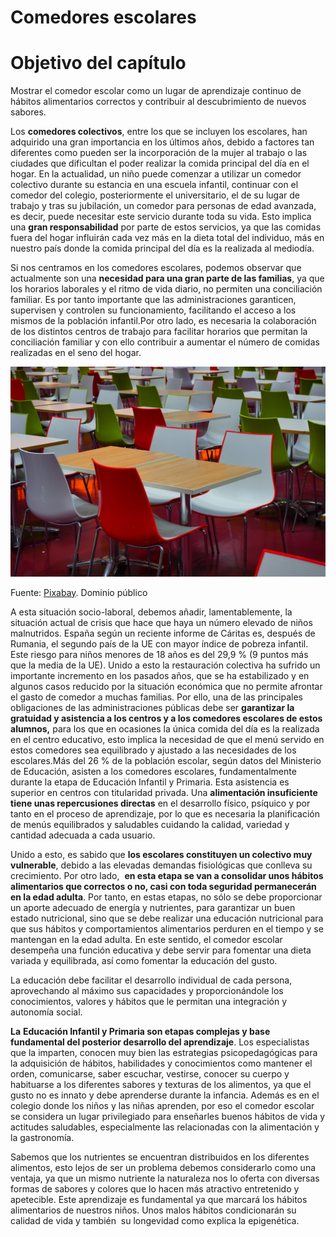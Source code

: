 # Comedores escolares

# Objetivo del capítulo

Mostrar el comedor escolar como un lugar de aprendizaje continuo de hábitos alimentarios correctos y contribuir al descubrimiento de nuevos sabores.

Los **comedores colectivos**, entre los que se incluyen los escolares, han adquirido una gran importancia en los últimos años, debido a factores tan diferentes como pueden ser la incorporación de la mujer al trabajo o las ciudades que dificultan el poder realizar la comida principal del día en el hogar. En la actualidad, un niño puede comenzar a utilizar un comedor colectivo durante su estancia en una escuela infantil, continuar con el comedor del colegio, posteriormente el universitario, el de su lugar de trabajo y tras su jubilación, un comedor para personas de edad avanzada, es decir, puede necesitar este servicio durante toda su vida. Esto implica una **gran responsabilidad** por parte de estos servicios, ya que las comidas fuera del hogar influirán cada vez más en la dieta total del individuo, más en nuestro país donde la comida principal del día es la realizada al mediodía.

Si nos centramos en los comedores escolares, podemos observar que actualmente son una **necesidad para una gran parte de las familias**, ya que los horarios laborales y el ritmo de vida diario, no permiten una conciliación familiar. Es por tanto importante que las administraciones garanticen, supervisen y controlen su funcionamiento, facilitando el acceso a los mismos de la población infantil.Por otro lado, es necesaria la colaboración de los distintos centros de trabajo para facilitar horarios que permitan la conciliación familiar y con ello contribuir a aumentar el número de comidas realizadas en el seno del hogar.


![comedor escolar](img/dining-tables-461863_1920.jpg)  


Fuente: [Pixabay](https://pixabay.com/es/mesas-de-comedor-sillas-461863/). Dominio público

A esta situación socio-laboral, debemos añadir, lamentablemente, la situación actual de crisis que hace que haya un número elevado de niños malnutridos. España según un reciente informe de Cáritas es, después de Rumania, el segundo país de la UE con mayor índice de pobreza infantil. Este riesgo para niños menores de 18 años es del 29,9 % (9 puntos más que la media de la UE). Unido a esto la restauración colectiva ha sufrido un importante incremento en los pasados años, que se ha estabilizado y en algunos casos reducido por la situación económica que no permite afrontar el gasto de comedor a muchas familias. Por ello, una de las principales obligaciones de las administraciones públicas debe ser **garantizar la gratuidad y asistencia a los centros y a los comedores escolares de estos alumnos,** para los que en ocasiones la única comida del día es la realizada en el centro educativo, esto implica la necesidad de que el menú servido en estos comedores sea equilibrado y ajustado a las necesidades de los escolares.Más del 26 % de la población escolar, según datos del Ministerio de Educación, asisten a los comedores escolares, fundamentalmente durante la etapa de Educación Infantil y Primaria. Esta asistencia es superior en centros con titularidad privada. Una **alimentación insuficiente tiene unas repercusiones directas** en el desarrollo físico, psíquico y por tanto en el proceso de aprendizaje, por lo que es necesaria la planificación de menús equilibrados y saludables cuidando la calidad, variedad y cantidad adecuada a cada usuario.

Unido a esto, es sabido que **los escolares constituyen un colectivo muy vulnerable**, debido a las elevadas demandas fisiológicas que conlleva su crecimiento. Por otro lado,  **en esta etapa se van a consolidar unos hábitos alimentarios que correctos o no, casi con toda seguridad permanecerán en la edad adulta**. Por tanto, en estas etapas, no sólo se debe proporcionar un aporte adecuado de energía y nutrientes, para garantizar un buen estado nutricional, sino que se debe realizar una educación nutricional para que sus hábitos y comportamientos alimentarios perduren en el tiempo y se mantengan en la edad adulta. En este sentido, el comedor escolar desempeña una función educativa y debe servir para fomentar una dieta variada y equilibrada, así como fomentar la educación del gusto.

La educación debe facilitar el desarrollo individual de cada persona, aprovechando al máximo sus capacidades y proporcionándole los conocimientos, valores y hábitos que le permitan una integración y autonomía social.

**La** **Educación Infantil y Primaria son etapas complejas y base fundamental del posterior desarrollo del aprendizaje**. Los especialistas que la imparten, conocen muy bien las estrategias psicopedagógicas para la adquisición de hábitos, habilidades y conocimientos como mantener el orden, comunicarse, saber escuchar, vestirse, conocer su cuerpo y habituarse a los diferentes sabores y texturas de los alimentos, ya que el gusto no es innato y debe aprenderse durante la infancia. Además es en el colegio donde los niños y las niñas aprenden, por eso el comedor escolar se considera un lugar privilegiado para enseñarles buenos hábitos de vida y actitudes saludables, especialmente las relacionadas con la alimentación y la gastronomía.

Sabemos que los nutrientes se encuentran distribuidos en los diferentes alimentos, esto lejos de ser un problema debemos considerarlo como una ventaja, ya que un mismo nutriente la naturaleza nos lo oferta con diversas formas de sabores y colores que lo hacen más atractivo entretenido y apetecible. Este aprendizaje es fundamental ya que marcará los hábitos alimentarios de nuestros niños. Unos malos hábitos condicionarán su calidad de vida y también  su longevidad como explica la epigenética.